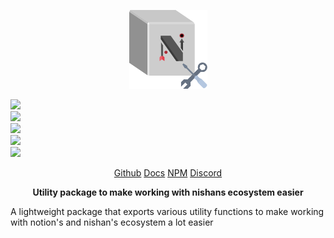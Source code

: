 <p align="center">
  <img width="125" src="../../../static/img/utils/logo.svg"/>
</p>

<p class="flex">
  <div class="mx-3">
    <img src="https://img.shields.io/bundlephobia/minzip/@nishans/utils?label=minzipped&style=flat"/>
  </div>
  <div class="mx-3">
    <img src="https://img.shields.io/npm/dw/@nishans/utils?style=flat"/>
  </div>
  <div class="mx-3">
    <img src="https://img.shields.io/github/issues/devorein/nishan/@nishans/utils"/>
  </div>
  <div class="mx-3">
    <img src="https://img.shields.io/npm/v/@nishans/utils"/>
  </div>
  <div class="mx-3">
    <img src="https://img.shields.io/codecov/c/github/devorein/Nishan?flag=utils"/>
  </div>
</p>

<p align="center">
  <a class="mx-3" href="https://github.com/Devorein/Nishan/tree/master/packages/utils">Github</a>
  <a class="mx-3" href="https://nishan-docs.netlify.app/docs/utils/">Docs</a>
  <a class="mx-3" href="https://www.npmjs.com/package/@nishans/utils">NPM</a>
  <a class="mx-3" href="https://discord.com/invite/SpwHCz8ysx">Discord</a>
</p>

<p align="center"><b>Utility package to make working with nishans ecosystem easier</b></p>

A lightweight package that exports various utility functions to make working with notion's and nishan's ecosystem a lot easier